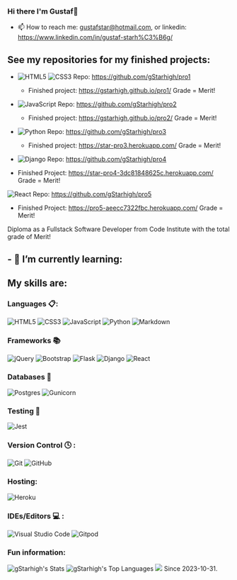 ### Hi there I'm Gustaf👋

- 📫 How to reach me: gustafstar@hotmail.com, or linkedin: https://www.linkedin.com/in/gustaf-starh%C3%B6g/

## See my repositories for my finished projects:
- ![HTML5](https://img.shields.io/badge/html5-%23E34F26.svg?style=for-the-badge&logo=html5&logoColor=white) ![CSS3](https://img.shields.io/badge/css3-%231572B6.svg?style=for-the-badge&logo=css3&logoColor=white) Repo:
https://github.com/gStarhigh/pro1
  - Finished project:
https://gstarhigh.github.io/pro1/
Grade = Merit!

- ![JavaScript](https://img.shields.io/badge/javascript-%23323330.svg?style=for-the-badge&logo=javascript&logoColor=%23F7DF1E) Repo:
https://github.com/gStarhigh/pro2
  - Finished project:
https://gstarhigh.github.io/pro2/
Grade = Merit!

- ![Python](https://img.shields.io/badge/python-3670A0?style=for-the-badge&logo=python&logoColor=ffdd54) Repo:
https://github.com/gStarhigh/pro3
  - Finished project:
https://star-pro3.herokuapp.com/
Grade = Merit!

- ![Django](https://img.shields.io/badge/django-%23092E20.svg?style=for-the-badge&logo=django&logoColor=white) Repo:
https://github.com/gStarhigh/pro4
- Finished Project:
https://star-pro4-3dc81848625c.herokuapp.com/
Grade = Merit!

![React](https://img.shields.io/badge/react-%2320232a.svg?style=for-the-badge&logo=react&logoColor=%2361DAFB) Repo:
https://github.com/gStarhigh/pro5
- Finished Project:
https://pro5-aeecc7322fbc.herokuapp.com/
Grade = Merit!

Diploma as a Fullstack Software Developer from Code Institute with the total grade of Merit!

## - 🌱 I’m currently learning:


## My skills are:

### Languages 📋:
![HTML5](https://img.shields.io/badge/html5-%23E34F26.svg?style=for-the-badge&logo=html5&logoColor=white)
![CSS3](https://img.shields.io/badge/css3-%231572B6.svg?style=for-the-badge&logo=css3&logoColor=white)
![JavaScript](https://img.shields.io/badge/javascript-%23323330.svg?style=for-the-badge&logo=javascript&logoColor=%23F7DF1E)
![Python](https://img.shields.io/badge/python-3670A0?style=for-the-badge&logo=python&logoColor=ffdd54)
![Markdown](https://img.shields.io/badge/markdown-%23000000.svg?style=for-the-badge&logo=markdown&logoColor=white)

### Frameworks 📚
![jQuery](https://img.shields.io/badge/jquery-%230769AD.svg?style=for-the-badge&logo=jquery&logoColor=white)
![Bootstrap](https://img.shields.io/badge/bootstrap-%23563D7C.svg?style=for-the-badge&logo=bootstrap&logoColor=white)
![Flask](https://img.shields.io/badge/flask-%23000.svg?style=for-the-badge&logo=flask&logoColor=white)
![Django](https://img.shields.io/badge/django-%23092E20.svg?style=for-the-badge&logo=django&logoColor=white)
![React](https://img.shields.io/badge/react-%2320232a.svg?style=for-the-badge&logo=react&logoColor=%2361DAFB)

### Databases 💾 
![Postgres](https://img.shields.io/badge/postgres-%23316192.svg?style=for-the-badge&logo=postgresql&logoColor=white)
![Gunicorn](https://img.shields.io/badge/gunicorn-%298729.svg?style=for-the-badge&logo=gunicorn&logoColor=white)

### Testing 🧪 
![Jest](https://img.shields.io/badge/-jest-%23C21325?style=for-the-badge&logo=jest&logoColor=white)

### Version Control 🕓 :
![Git](https://img.shields.io/badge/git-%23F05033.svg?style=for-the-badge&logo=git&logoColor=white)
![GitHub](https://img.shields.io/badge/github-%23121011.svg?style=for-the-badge&logo=github&logoColor=white)


### Hosting:
![Heroku](https://img.shields.io/badge/heroku-%23430098.svg?style=for-the-badge&logo=heroku&logoColor=white)


### IDEs/Editors 💻 :
![Visual Studio Code](https://img.shields.io/badge/Visual%20Studio%20Code-0078d7.svg?style=for-the-badge&logo=visual-studio-code&logoColor=white)
![Gitpod](https://img.shields.io/badge/gitpod-f06611.svg?style=for-the-badge&logo=gitpod&logoColor=white)

### Fun information:
![gStarhigh's Stats](https://github-readme-stats.vercel.app/api?username=gStarhigh&theme=vue-dark&show_icons=true&hide_border=true&count_private=true)
![gStarhigh's Top Languages](https://github-readme-stats.vercel.app/api/top-langs/?username=gStarhigh&theme=vue-dark&show_icons=true&hide_border=true&layout=compact)
![](https://komarev.com/ghpvc/?username=gStarhigh&color=brightgreen) Since 2023-10-31.
